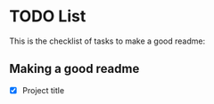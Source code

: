 # TODO List
This is the checklist of tasks to make a good readme:

## Making a good readme
  -[x] Project title